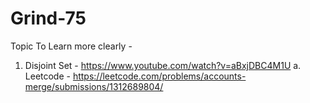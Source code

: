 # Grind-75

Topic To Learn more clearly - 
1. Disjoint Set - https://www.youtube.com/watch?v=aBxjDBC4M1U
   a. Leetcode - https://leetcode.com/problems/accounts-merge/submissions/1312689804/

